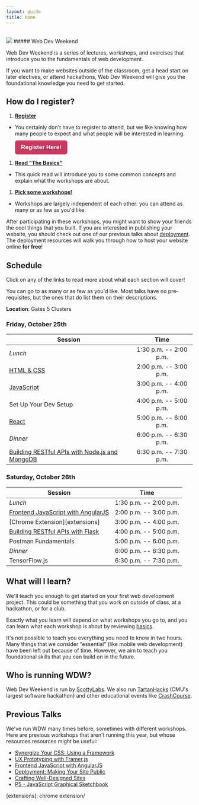 ```yaml
---
layout: guide
title: Home
---
```


<br>

<img class="hero-logo" src="/wdw/assets/img/logo.svg">
##### Web Dev Weekend


Web Dev Weekend is a series of lectures, workshops, and exercises that introduce
you to the fundamentals of web development.

If you want to make websites outside of the classroom, get a head start on later
electives, or attend hackathons, Web Dev Weekend will give you the foundational
knowledge you need to get started.


## How do I register?

1. __[Register]({{site.registration_link}})__
  - You certainly don't have to register to attend, but we like knowing how many
    people to expect and what people will be interested in learning.
    <a href="{{site.registration_link}}"><button style="border:none; display:block; background-color: #CD375E; color:white; padding: 10px 16px; text-align:center; font-size:16px; border-radius:6px; margin-top:10px;"><b>Register Here!</b></button></a>
1. __[Read "The Basics"][basics]__
  - This quick read will introduce you to some common concepts and explain what
    the workshops are about.
1. __[Pick some workshops!](#schedule)__
  - Workshops are largely independent of each other: you can attend as many or
    as few as you'd like.

After participating in these workshops, you might want to show your friends the
cool things that you built. If you are interested in publishing your website,
you should check out one of our previous talks about [deployment][deployment].
The deployment resources will walk you through how to host your website online
__for free__!

## Schedule

Click on any of the links to read more about what each section will cover!

You can go to as many or as few as you'd like. Most talks have no
pre-requisites, but the ones that do list them on their descriptions.

**Location**: Gates 5 Clusters

### Friday, October 25th 

| Session                                                      | Time                   |
|--------------------------------------------------------------|:----------------------:|
| *Lunch*                                                      | 1:30 p.m. -- 2:00 p.m. |
| [HTML & CSS][html+css]                                       | 2:00 p.m. -- 3:00 p.m. |
| [JavaScript][javascript]                                     | 3:00 p.m. -- 4:00 p.m. |
| Set Up Your Dev Setup                                        | 4:00 p.m. -- 5:00 p.m. |
| [React][react]                                               | 5:00 p.m. -- 6:00 p.m. |
| *Dinner*                                                     | 6:00 p.m. -- 6:30 p.m. |
| [Building RESTful APIs with Node.js and MongoDB][rest]       | 6:30 p.m. -- 7:30 p.m. |


### Saturday, October 26th

| Session                                                      | Time                   |
|--------------------------------------------------------------|:----------------------:|
| *Lunch*                                                      | 1:30 p.m. -- 2:00 p.m. |
| [Frontend JavaScript with AngularJS][javascript]             | 2:00 p.m. -- 3:00 p.m. |
| [Chrome Extension][extensions]                               | 3:00 p.m. -- 4:00 p.m. |
| [Building RESTful APIs with Flask][rest]                     | 4:00 p.m. -- 5:00 p.m. |
| Postman Fundamentals                                         | 5:00 p.m. -- 6:00 p.m. |
| *Dinner*                                                     | 6:00 p.m. -- 6:30 p.m. |
| TensorFlow.js                                                | 6:30 p.m. -- 7:30 p.m. |



## What will I learn?

We'll teach you enough to get started on your first web development project.
This could be something that you work on outside of class, at a hackathon, or
for a club.

Exactly what you learn will depend on what workshops you go to, and you can
learn what each workshop is about by reviewing [basics][basics].

It's not possible to teach you everything you need to know in two hours. Many
things that we consider "essential" (like mobile web development) have been left
out because of time. However, we aim to teach you foundational skills that you
can build on in the future.


## Who is running WDW?

Web Dev Weekend is run by [ScottyLabs](https://scottylabs.org). We also run
[TartanHacks](http://tartanhacks.com/) (CMU's largest software hackathon) and
other educational events like
[CrashCourse](https://scottylabs.org/crashcourse/).

## Previous Talks

We've run WDW many times before, sometimes with different workshops. Here are
previous workshops that aren't running this year, but whose resources resources
might be useful:

- [Synergize Your CSS: Using a Framework][css-frameworks]
- [UX Prototyping with Framer.js][framer]
- [Frontend JavaScript with AngularJS][angular]
- [Deployment: Making Your Site Public][deployment]
- [Crafting Well-Designed Sites][design]
- [P5 - JavaScript Graphical Sketchbook][p5]

[basics]: basics/
[html+css]: html+css/
[design]: design/
[p5]: p5/
[react]: react/
[css-frameworks]: css/
[javascript]: javascript/
[backend]: backend/
[deployment]: deployment/
[angular]: angular/
[framer]: prototyping/
[rest]: rest/
[extensions]: chrome extension/

<!-- schema.org information about the event, so it shows up in Google -->
<script type="application/ld+json">
{
  "@context": "http://schema.org/",
  "@type": "Event",
  "name": "Web Dev Weekend",
  "organizer": {
    "@type": "Organization",
    "name": "ScottyLabs",
    "sameAs": "https://scottylabs.org/"
  },
  "startDate": "2016-11-4T13:40",
  "endDate": "2016-11-5T20:00",
  "description": "A series of interactive workshops that teach the fundamentals of web development.",
  "location": {
      "@type": "Place",
      "name": "Wean Mac Cluster",
      "address": "WEH 5201"
  },
  "image": "https://scottylabs.org/wdw/assets/img/logo.svg"
  }
</script>
